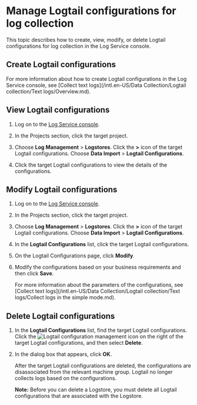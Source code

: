 # Manage Logtail configurations for log collection

This topic describes how to create, view, modify, or delete Logtail configurations for log collection in the Log Service console.

## Create Logtail configurations

For more information about how to create Logtail configurations in the Log Service console, see [Collect text logs](/intl.en-US/Data Collection/Logtail collection/Text logs/Overview.md).

## View Logtail configurations

1.  Log on to the [Log Service console](https://sls.console.aliyun.com).

2.  In the Projects section, click the target project.

3.  Choose **Log Management** \> **Logstores**. Click the **\>** icon of the target Logtail configurations. Choose **Data Import** \> **Logtail Configurations**.

4.  Click the target Logtail configurations to view the details of the configurations.


## Modify Logtail configurations

1.  Log on to the [Log Service console](https://sls.console.aliyun.com).

2.  In the Projects section, click the target project.

3.  Choose **Log Management** \> **Logstores**. Click the **\>** icon of the target Logtail configurations. Choose **Data Import** \> **Logtail Configurations**.

4.  In the **Logtail Configurations** list, click the target Logtail configurations.

5.  On the Logtail Configurations page, click **Modify**.

6.  Modify the configurations based on your business requirements and then click **Save**.

    For more information about the parameters of the configurations, see [Collect text logs](/intl.en-US/Data Collection/Logtail collection/Text logs/Collect logs in the simple mode.md).


## Delete Logtail configurations

1.  In the **Logtail Configurations** list, find the target Logtail configurations. Click the ![Logtail configuration management](https://static-aliyun-doc.oss-cn-hangzhou.aliyuncs.com/assets/img/en-US/5123359951/p52766.png) icon on the right of the target Logtail configurations, and then select **Delete**.

2.  In the dialog box that appears, click **OK**.

    After the target Logtail configurations are deleted, the configurations are disassociated from the relevant machine group. Logtail no longer collects logs based on the configurations.

    **Note:** Before you can delete a Logstore, you must delete all Logtail configurations that are associated with the Logstore.


